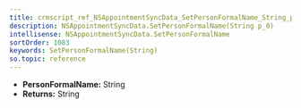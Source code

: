 ```yaml
---
title: crmscript_ref_NSAppointmentSyncData_SetPersonFormalName_String_p_0
description: NSAppointmentSyncData.SetPersonFormalName(String p_0)
intellisense: NSAppointmentSyncData.SetPersonFormalName
sortOrder: 1083
keywords: SetPersonFormalName(String)
so.topic: reference
---
```



* **PersonFormalName:** String
* **Returns:** String


